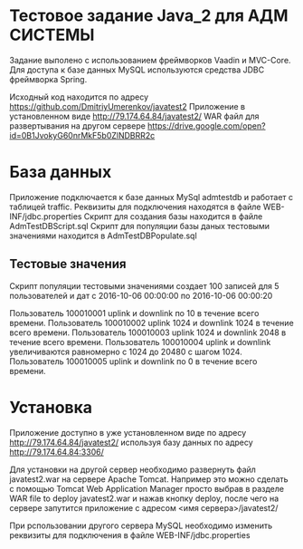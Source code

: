 Тестовое задание Java_2 для АДМ СИСТЕМЫ
==============

 Задание выполено с использованием фреймворков Vaadin и MVC-Core. 
 Для доступа к базе данных MySQL используются средства JDBC фреймворка Spring.
 
 Исходный код находится по адресу https://github.com/DmitriyUmerenkov/javatest2
 Приложение в установленном виде http://79.174.64.84/javatest2/
 WAR файл для развертывания на другом сервере https://drive.google.com/open?id=0B1JvokyG60nrMkF5b0ZlNDBRR2c


База данных
========

Приложение подключается к базе данных MySql admtestdb и работает с таблицей traffic.
Реквизиты для подключения находятся в файле WEB-INF/jdbc.properties
Скрипт для создания базы находится в файле AdmTestDBScript.sql
Скрипт для популяции базы даных тестовыми значениями находится в AdmTestDBPopulate.sql

Тестовые значения
-------------------------

Скрипт популяции тестовыми значениями создает 100 записей для 5 пользователей и дат с 
2016-10-06 00:00:00 по 2016-10-06 00:00:20

Пользователь 100010001 uplink и downlink по 10 в течение всего времени.
Пользователь 100010002 uplink 1024 и downlink 1024 в течение всего времени.
Пользователь 100010003 uplink 1024 и downlink 2048 в течение всего времени.
Пользователь 100010004 uplink и downlink увеличиваются равномерно с 1024 до 20480 с шагом 1024.
Пользователь 100010005 uplink и downlink по 0 в течение всего времени.


Установка
======================
Приложение доступно в уже установленном виде по адресу http://79.174.64.84/javatest2/
используя базу данных по адресу http://79.174.64.84:3306/

Для установки на другой сервер необходимо развернуть файл javatest2.war на сервере 
Apache Tomcat. Например это можно сделать с помощью Tomcat Web Application Manager просто выбрав 
в разделе WAR file to deploy javatest2.war и нажав кнопку deploy, после чего на сервере запутится 
приложение с адресом <имя сервера>/javatest2/

При рспользовании другого сервера MySQL необходимо изменить реквизиты для подключения в файле
WEB-INF/jdbc.properties